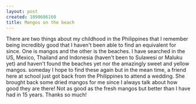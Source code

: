 ```yaml
--- 
layout: post
created: 1098686160
title: Mangos on the beach
---
```

There are two things about my childhood in the Philippines that I remember being incredibly good that I haven't been able to find an equivalent for since.  One is mangos and the other is the beaches.  I have searched in the US, Mexico, Thailand and Indonesia (haven't been to Sulawesi or Maluku yet) and haven't found the beaches yet nor the amazingly sweet and yellow mangos.  someday I hope to find these again but in the mean time, a friend here at school just got back from the Philippines to attend a wedding.  She brought back some dried mangos for me since I always talk about how good they are there!  Not as good as the fresh mangos but better than I have had in 15 years.  Thanks so much!
